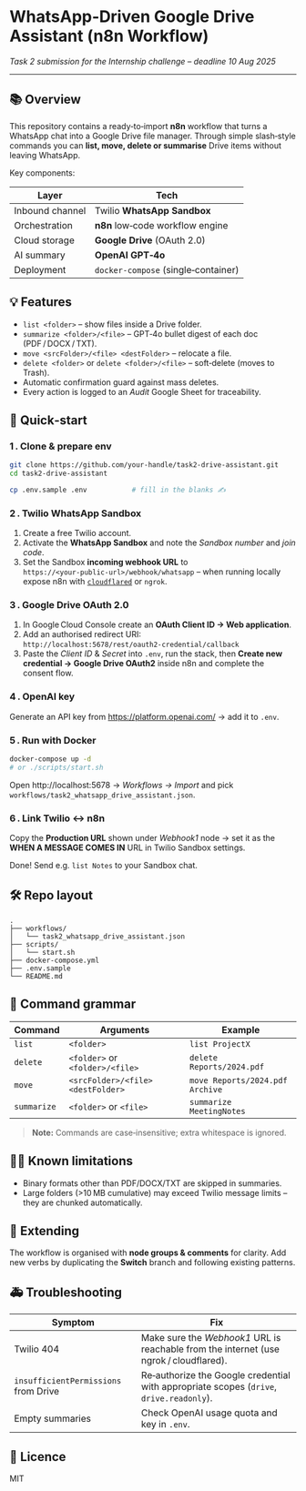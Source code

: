 
# WhatsApp‑Driven Google Drive Assistant (n8n Workflow)

*Task 2 submission for the Internship challenge – deadline 10 Aug 2025*

---

## 📚 Overview
This repository contains a ready‑to‑import **n8n** workflow that turns a WhatsApp chat into a Google Drive file manager. Through simple slash‑style commands you can **list, move, delete or summarise** Drive items without leaving WhatsApp.

Key components:

| Layer | Tech |
|-------|------|
| Inbound channel | Twilio **WhatsApp Sandbox** |
| Orchestration | **n8n** low‑code workflow engine |
| Cloud storage | **Google Drive** (OAuth 2.0) |
| AI summary | **OpenAI GPT‑4o** |
| Deployment | `docker‑compose` (single‑container) |

## 💡 Features
- `list <folder>` – show files inside a Drive folder.  
- `summarize <folder>/<file>` – GPT‑4o bullet digest of each doc (PDF / DOCX / TXT).  
- `move <srcFolder>/<file> <destFolder>` – relocate a file.  
- `delete <folder>` or `delete <folder>/<file>` – soft‑delete (moves to Trash).  
- Automatic confirmation guard against mass deletes.  
- Every action is logged to an *Audit* Google Sheet for traceability.

## 🚀 Quick‑start

### 1 . Clone & prepare env
```bash
git clone https://github.com/your‑handle/task2-drive-assistant.git
cd task2-drive-assistant

cp .env.sample .env           # fill in the blanks ✍️
```

### 2 . Twilio WhatsApp Sandbox
1. Create a free Twilio account.  
2. Activate the **WhatsApp Sandbox** and note the *Sandbox number* and *join code*.
3. Set the Sandbox **incoming webhook URL** to  
   `https://<your‑public‑url>/webhook/whatsapp` – when running locally expose n8n with [`cloudflared`](https://developers.cloudflare.com/cloudflare-one/connections/connect-apps/install-and-setup/tunnel-guide/) or `ngrok`.

### 3 . Google Drive OAuth 2.0
1. In Google Cloud Console create an **OAuth Client ID → Web application**.  
2. Add an authorised redirect URI:  
   `http://localhost:5678/rest/oauth2-credential/callback`  
3. Paste the *Client ID* & *Secret* into `.env`, run the stack, then **Create new credential → Google Drive OAuth2** inside n8n and complete the consent flow.

### 4 . OpenAI key
Generate an API key from https://platform.openai.com/ → add it to `.env`.

### 5 . Run with Docker
```bash
docker-compose up -d
# or ./scripts/start.sh
```

Open http://localhost:5678 → *Workflows → Import* and pick `workflows/task2_whatsapp_drive_assistant.json`.

### 6 . Link Twilio ↔️ n8n
Copy the **Production URL** shown under *Webhook1* node → set it as the **WHEN A MESSAGE COMES IN** URL in Twilio Sandbox settings.

Done! Send e.g. `list Notes` to your Sandbox chat.

## 🛠️ Repo layout
```
.
├── workflows/
│   └── task2_whatsapp_drive_assistant.json
├── scripts/
│   └── start.sh
├── docker-compose.yml
├── .env.sample
└── README.md
```

## 📝 Command grammar
| Command | Arguments | Example |
|---------|-----------|---------|
| `list` | `<folder>` | `list ProjectX` |
| `delete` | `<folder>` or `<folder>/<file>` | `delete Reports/2024.pdf` |
| `move` | `<srcFolder>/<file> <destFolder>` | `move Reports/2024.pdf Archive` |
| `summarize` | `<folder>` or `<file>` | `summarize MeetingNotes` |

> **Note:** Commands are case‑insensitive; extra whitespace is ignored.


## 🙅‍♀️ Known limitations
- Binary formats other than PDF/DOCX/TXT are skipped in summaries.
- Large folders (>10 MB cumulative) may exceed Twilio message limits – they are chunked automatically.

## 🧪 Extending
The workflow is organised with **node groups & comments** for clarity. Add new verbs by duplicating the **Switch** branch and following existing patterns.

## 🚑 Troubleshooting
| Symptom | Fix |
|---------|-----|
| Twilio 404 | Make sure the *Webhook1* URL is reachable from the internet (use ngrok / cloudflared). |
| `insufficientPermissions` from Drive | Re‑authorize the Google credential with appropriate scopes (`drive`, `drive.readonly`). |
| Empty summaries | Check OpenAI usage quota and key in `.env`. |

## 📜 Licence
MIT
